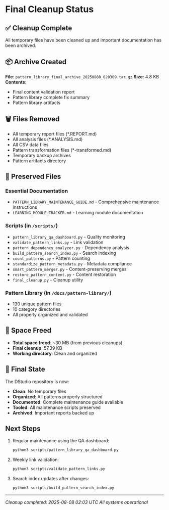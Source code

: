 # Final Cleanup Status

## ✅ Cleanup Complete

All temporary files have been cleaned up and important documentation has been archived.

## 📦 Archive Created

**File**: `pattern_library_final_archive_20250808_020309.tar.gz`
**Size**: 4.8 KB
**Contents**:
- Final content validation report
- Pattern library complete fix summary
- Pattern library artifacts

## 🗑️ Files Removed

- All temporary report files (*.REPORT.md)
- All analysis files (*.ANALYSIS.md)
- All CSV data files
- Pattern transformation files (*-transformed.md)
- Temporary backup archives
- Pattern artifacts directory

## 📁 Preserved Files

### Essential Documentation
- `PATTERN_LIBRARY_MAINTENANCE_GUIDE.md` - Comprehensive maintenance instructions
- `LEARNING_MODULE_TRACKER.md` - Learning module documentation

### Scripts (in `/scripts/`)
- `pattern_library_qa_dashboard.py` - Quality monitoring
- `validate_pattern_links.py` - Link validation
- `pattern_dependency_analyzer.py` - Dependency analysis
- `build_pattern_search_index.py` - Search indexing
- `count_patterns.py` - Pattern counting
- `standardize_pattern_metadata.py` - Metadata compliance
- `smart_pattern_merger.py` - Content-preserving merges
- `restore_pattern_content.py` - Content restoration
- `final_cleanup.py` - Cleanup utility

### Pattern Library (in `/docs/pattern-library/`)
- 130 unique pattern files
- 10 category directories
- All properly organized and validated

## 💾 Space Freed

- **Total space freed**: ~30 MB (from previous cleanups)
- **Final cleanup**: 57.39 KB
- **Working directory**: Clean and organized

## 🎯 Final State

The DStudio repository is now:
- **Clean**: No temporary files
- **Organized**: All patterns properly structured
- **Documented**: Complete maintenance guide available
- **Tooled**: All maintenance scripts preserved
- **Archived**: Important reports backed up

## Next Steps

1. Regular maintenance using the QA dashboard:
   ```bash
   python3 scripts/pattern_library_qa_dashboard.py
   ```

2. Weekly link validation:
   ```bash
   python3 scripts/validate_pattern_links.py
   ```

3. Search index updates after changes:
   ```bash
   python3 scripts/build_pattern_search_index.py
   ```

---

*Cleanup completed: 2025-08-08 02:03 UTC*
*All systems operational*